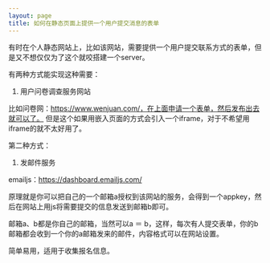 ```yaml
---
layout: page
title: 如何在静态页面上提供一个用户提交消息的表单
---
```


有时在个人静态网站上，比如该网站，需要提供一个用户提交联系方式的表单，但是又不想仅仅为了这个就咬搭建一个server。

有两种方式能实现这种需要：

1. 用户问卷调查服务网站

比如问卷网：https://www.wenjuan.com/，在上面申请一个表单，然后发布出去就可以了。
但是这个如果用嵌入页面的方式会引入一个iframe，对于不希望用iframe的就不太好用了。

第二种方式：

1. 发邮件服务

emailjs：https://dashboard.emailjs.com/

原理就是你可以把自己的一个邮箱a授权到该网站的服务，会得到一个appkey，然后在网站上用js将需要提交的信息发送到邮箱b即可。

邮箱a、b都是你自己的邮箱，当然可以a ＝ b，这样，每次有人提交表单，你的b邮箱都会收到一个你的a邮箱发来的邮件，内容格式可以在网站设置。

简单易用，适用于收集报名信息。